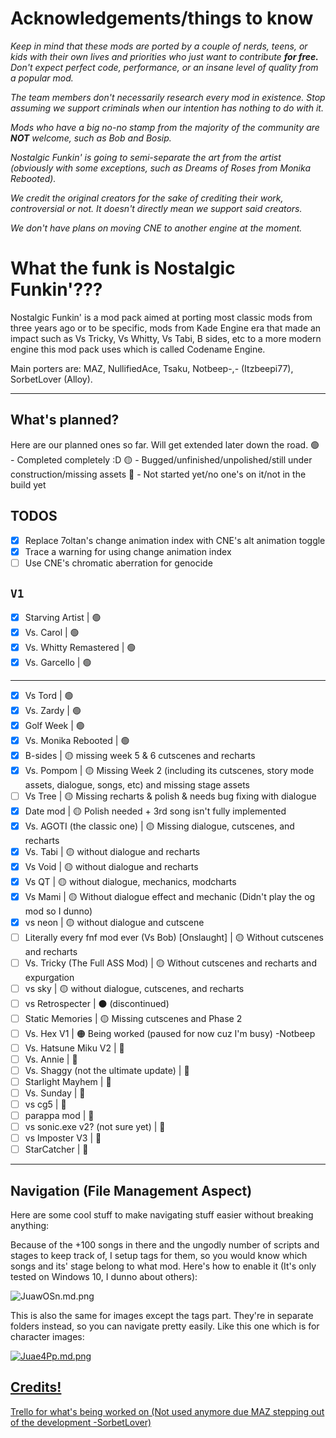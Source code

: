 # Acknowledgements/things to know

*Keep in mind that these mods are ported by a couple of nerds, teens, or kids with their own lives and priorities who just want to contribute **for free.** Don't expect perfect code, performance, or an insane level of quality from a popular mod.*

*The team members don't necessarily research every mod in existence. Stop assuming we support criminals when our intention has nothing to do with it.*

*Mods who have a big no-no stamp from the majority of the community are **NOT** welcome, such as Bob and Bosip.*

*Nostalgic Funkin' is going to semi-separate the art from the artist (obviously with some exceptions, such as Dreams of Roses from Monika Rebooted).*

*We credit the original creators for the sake of crediting their work, controversial or not. It doesn't directly mean we support said creators.*

*We don't have plans on moving CNE to another engine at the moment.*

# What the funk is Nostalgic Funkin'???

Nostalgic Funkin' is a mod pack aimed at porting most classic mods from three years ago or to be specific, mods from Kade Engine era that made an impact such as Vs Tricky, Vs Whitty, Vs Tabi, B sides, etc to a more modern engine this mod pack uses which is called Codename Engine.

Main porters are:
MAZ, NullifiedAce, Tsaku, Notbeep-,- (Itzbeepi77), SorbetLover (Alloy).

---
## What's planned?
Here are our planned ones so far. Will get extended later down the road.
🟢 - Completed completely :D
🟡 - Bugged/unfinished/unpolished/still under construction/missing assets
🔴 - Not started yet/no one's on it/not in the build yet

## TODOS
- [x] Replace 7oltan's change animation index with CNE's alt animation toggle
- [x] Trace a warning for using change animation index
- [ ] Use CNE's chromatic aberration for genocide

`V1`
---
- [x] Starving Artist | 🟢
- [x] Vs. Carol | 🟢
- [x] Vs. Whitty Remastered | 🟢
- [x] Vs. Garcello | 🟢
---
- [x] Vs Tord | 🟢
- [x] Vs. Zardy | 🟢
- [x] Golf Week | 🟢
- [x] Vs. Monika Rebooted | 🟢
- [x] B-sides | 🟡 missing week 5 & 6 cutscenes and recharts
- [x] Vs. Pompom | 🟡 Missing Week 2 (including its cutscenes, story mode assets, dialogue, songs, etc) and missing stage assets
- [ ] Vs Tree | 🟡 Missing recharts & polish & needs bug fixing with dialogue
- [x] Date mod | 🟡 Polish needed + 3rd song isn't fully implemented
- [x] Vs. AGOTI (the classic one) | 🟡 Missing dialogue, cutscenes, and recharts
- [x] Vs. Tabi | 🟡 without dialogue and recharts
- [x] Vs Void | 🟡 without dialogue and recharts
- [x] Vs QT | 🟡 without dialogue, mechanics, modcharts
- [x] Vs Mami | 🟡 Without dialogue effect and mechanic (Didn't play the og mod so I dunno)
- [x] vs neon | 🟡 without dialogue and cutscene
- [ ] Literally every fnf mod ever (Vs Bob) [Onslaught] | 🟡 Without cutscenes and recharts
- [ ] Vs. Tricky (The Full ASS Mod) | 🟡 Without cutscenes and recharts and expurgation
- [ ] vs sky | 🟡 without dialogue, cutscenes, and recharts
- [ ] vs Retrospecter | ⚫ (discontinued)
- [ ] Static Memories | 🟡 Missing cutscenes and Phase 2
- [ ] Vs. Hex V1 | 🟠 Being worked (paused for now cuz I'm busy) -Notbeep
- [ ] Vs. Hatsune Miku V2 | 🔴
- [ ] Vs. Annie | 🔴
- [ ] Vs. Shaggy (not the ultimate update) | 🔴
- [ ] Starlight Mayhem | 🔴
- [ ] Vs. Sunday | 🔴
- [ ] vs cg5 | 🔴
- [ ] parappa mod | 🔴
- [ ] vs sonic.exe v2? (not sure yet) | 🔴
- [ ] vs Imposter V3 | 🔴
- [ ] StarCatcher | 🔴
---

## Navigation (File Management Aspect)
Here are some cool stuff to make navigating stuff easier without breaking anything:

Because of the +100 songs in there and the ungodly number of scripts and stages to keep track of, I setup tags for them, so you would know which songs and its' stage belong to what mod.
Here's how to enable it (It's only tested on Windows 10, I dunno about others):

![JuawOSn.md.png](https://iili.io/JuawOSn.md.png)

This is also the same for images except the tags part.
They're in separate folders instead, so you can navigate pretty easily.
Like this one which is for character images:

[![Juae4Pp.md.png](https://iili.io/Juae4Pp.md.png)](https://freeimage.host/i/Juae4Pp)

## [Credits!](https://github.com/SorbetLover/NostalgicFunkin/blob/main/data/config/credits.xml)
[Trello for what's being worked on (Not used anymore due MAZ stepping out of the development -SorbetLover)](https://trello.com/b/2IyLXJck/nostalgic-funkin)
